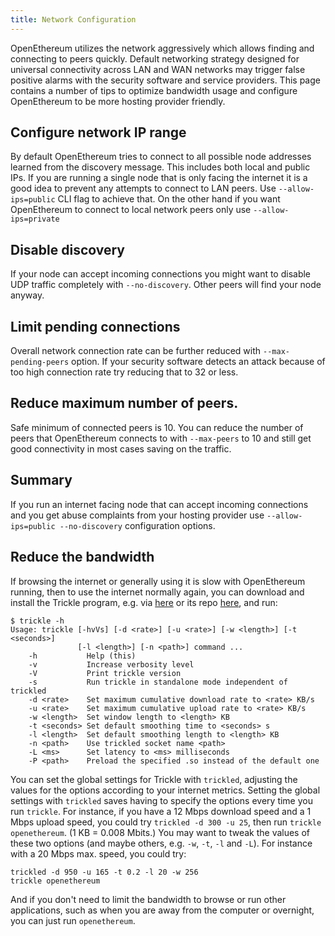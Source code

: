 ```yaml
---
title: Network Configuration
---
```


OpenEthereum utilizes the network aggressively which allows finding and connecting to peers quickly. Default networking strategy designed for universal connectivity across LAN and WAN networks may trigger false positive alarms with the security software and service providers. This page contains a number of tips to optimize bandwidth usage and configure OpenEthereum to be more hosting provider friendly.

## Configure network IP range

By default OpenEthereum tries to connect to all possible node addresses learned from the discovery message. This includes both local and public IPs. If you are running a single node that is only facing the internet it is a good idea to prevent any attempts to connect to LAN peers. Use `--allow-ips=public` CLI flag to achieve that. On the other hand if you want OpenEthereum to connect to local network peers only use `--allow-ips=private`

## Disable discovery

If your node can accept incoming connections you might want to disable UDP traffic completely with `--no-discovery`. Other peers will find your node anyway.

## Limit pending connections

Overall network connection rate can be further reduced with `--max-pending-peers` option. If your security software detects an attack because of too high connection rate try reducing that to 32 or less.

## Reduce maximum number of peers.

Safe minimum of connected peers is 10. You can reduce the number of peers that OpenEthereum connects to with `--max-peers` to 10 and still get good connectivity in most cases saving on the traffic.

## Summary

If you run an internet facing node that can accept incoming connections and you get abuse complaints from your hosting provider use `--allow-ips=public --no-discovery` configuration options.

## Reduce the bandwidth

If browsing the internet or generally using it is slow with OpenEthereum running, then to use the internet normally again, you can download and install the Trickle program, e.g. via [here](https://trickle.en.uptodown.com/ubuntu) or its repo [here](https://github.com/mariusae/trickle), and run:
```
$ trickle -h
Usage: trickle [-hvVs] [-d <rate>] [-u <rate>] [-w <length>] [-t <seconds>]
               [-l <length>] [-n <path>] command ...
	-h           Help (this)
	-v           Increase verbosity level
	-V           Print trickle version
	-s           Run trickle in standalone mode independent of trickled
	-d <rate>    Set maximum cumulative download rate to <rate> KB/s
	-u <rate>    Set maximum cumulative upload rate to <rate> KB/s
	-w <length>  Set window length to <length> KB 
	-t <seconds> Set default smoothing time to <seconds> s
	-l <length>  Set default smoothing length to <length> KB
	-n <path>    Use trickled socket name <path>
	-L <ms>      Set latency to <ms> milliseconds
	-P <path>    Preload the specified .so instead of the default one
```

You can set the global settings for Trickle with `trickled`, adjusting the values for the options according to your internet metrics. Setting the global settings with `trickled` saves having to specify the options every time you run `trickle`. For instance, if you have a 12 Mbps download speed and a 1 Mbps upload speed, you could try `trickled -d 300 -u 25`, then run `trickle openethereum`. (1 KB = 0.008 Mbits.) You may want to tweak the values of these two options (and maybe others, e.g. `-w`, `-t`, `-l` and `-L`). For instance with a 20 Mbps max. speed, you could try:

```
trickled -d 950 -u 165 -t 0.2 -l 20 -w 256
trickle openethereum
```
And if you don't need to limit the bandwidth to browse or run other applications, such as when you are away from the computer or overnight, you can just run `openethereum`.
